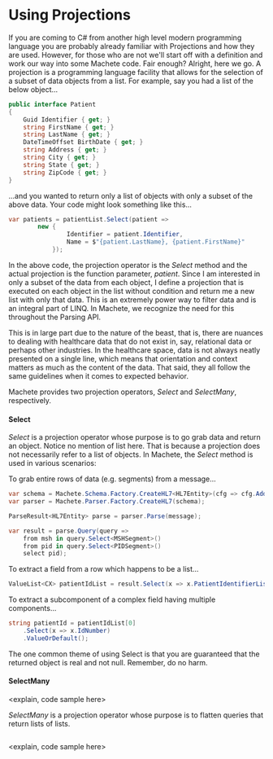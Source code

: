 # Using Projections

If you are coming to C\# from another high level modern programming language you are probably already familiar with Projections and how they are used. However, for those who are not we'll start off with a definition and work our way into some Machete code. Fair enough? Alright, here we go. A projection is a programming language facility that allows for the selection of a subset of data objects from a list. For example, say you had a list of the below object...

```csharp
public interface Patient
{
    Guid Identifier { get; }
    string FirstName { get; }
    string LastName { get; }
    DateTimeOffset BirthDate { get; }
    string Address { get; }
    string City { get; }
    string State { get; }
    string ZipCode { get; }
}
```

...and you wanted to return only a list of objects with only a subset of the above data. Your code might look something like this...

```csharp
var patients = patientList.Select(patient =>
        new {
                Identifier = patient.Identifier,
                Name = $"{patient.LastName}, {patient.FirstName}"
            });
```

In the above code, the projection operator is the _Select_ method and the actual projection is the function parameter, _patient_. Since I am interested in only a subset of the data from each object, I define a projection that is executed on each object in the list without condition and return me a new list with only that data. This is an extremely power way to filter data and is an integral part of LINQ. In Machete, we recognize the need for this throughout the Parsing API.

This is in large part due to the nature of the beast, that is, there are nuances to dealing with healthcare data that do not exist in, say, relational data or perhaps other industries. In the healthcare space, data is not always neatly presented on a single line, which means that orientation and context matters as much as the content of the data. That said, they all follow the same guidelines when it comes to expected behavior.

Machete provides two projection operators, _Select_ and _SelectMany_, respectively.

#### Select

_Select_ is a projection operator whose purpose is to go grab data and return an object. Notice no mention of list here. That is because a projection does not necessarily refer to a list of objects. In Machete, the _Select_ method is used in various scenarios:

To grab entire rows of data \(e.g. segments\) from a message...

```csharp
var schema = Machete.Schema.Factory.CreateHL7<HL7Entity>(cfg => cfg.AddFromNamespaceContaining<MSH>());
var parser = Machete.Parser.Factory.CreateHL7(schema);

ParseResult<HL7Entity> parse = parser.Parse(message);

var result = parse.Query(query =>
    from msh in query.Select<MSHSegment>()
    from pid in query.Select<PIDSegment>()
    select pid);
```

To extract a field from a row which happens to be a list...

```csharp
ValueList<CX> patientIdList = result.Select(x => x.PatientIdentifierList);
```

To extract a subcomponent of a complex field having multiple components...

```csharp
string patientId = patientIdList[0]
    .Select(x => x.IdNumber)
    .ValueOrDefault();
```

The one common theme of using Select is that you are guaranteed that the returned object is real and not null. Remember, do no harm.



#### SelectMany

&lt;explain, code sample here&gt;

_SelectMany_ is a projection operator whose purpose is to flatten queries that return lists of lists.

```csharp

```

&lt;explain, code sample here&gt;

